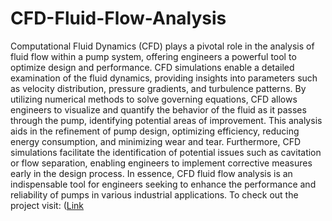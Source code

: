 # CFD-Fluid-Flow-Analysis
Computational Fluid Dynamics (CFD) plays a pivotal role in the analysis of fluid flow within a pump system, offering engineers a powerful tool to optimize design and performance. CFD simulations enable a detailed examination of the fluid dynamics, providing insights into parameters such as velocity distribution, pressure gradients, and turbulence patterns. By utilizing numerical methods to solve governing equations, CFD allows engineers to visualize and quantify the behavior of the fluid as it passes through the pump, identifying potential areas of improvement. This analysis aids in the refinement of pump design, optimizing efficiency, reducing energy consumption, and minimizing wear and tear. Furthermore, CFD simulations facilitate the identification of potential issues such as cavitation or flow separation, enabling engineers to implement corrective measures early in the design process. In essence, CFD fluid flow analysis is an indispensable tool for engineers seeking to enhance the performance and reliability of pumps in various industrial applications.
To check out the project visit: ([Link]([https://www.simscale.com/workbench/?pid=6172130032257879526&mi=spec%3Ac5b77bbc-3a6b-4050-8e15-a7475c688486%2Cservice%3ASIMULATION%2Cstrategy%3A221])
